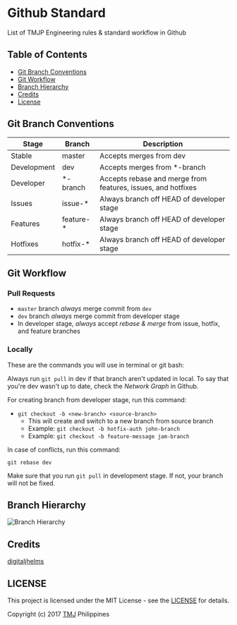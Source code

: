 # Github Standard

List of TMJP Engineering rules &amp; standard workflow in Github

## Table of Contents

- [Git Branch Conventions](https://github.com/TMJPEngineering/Standard-Workflow-Rules/tree/master/Github#quick-legend)
- [Git Workflow](https://github.com/TMJPEngineering/Standard-Workflow-Rules/tree/master/Github#git-workflow)
- [Branch Hierarchy](https://github.com/TMJPEngineering/Standard-Workflow-Rules/tree/master/Github#branch-hierarchy)
- [Credits](https://github.com/TMJPEngineering/Standard-Workflow-Rules/tree/master/Github#credits)
- [License](https://github.com/TMJPEngineering/Standard-Workflow-Rules/tree/master/Github#license)

## Git Branch Conventions

<table>
  <thead>
    <tr>
      <th>Stage</th>
      <th>Branch</th>
      <th>Description</th>
    </tr>
  </thead>
  <tbody>
    <tr>
      <td>Stable</td>
      <td>master</td>
      <td>Accepts merges from dev</td>
    </tr>
    <tr>
      <td>Development</td>
      <td>dev</td>
      <td>Accepts merges from *-branch</td>
    </tr>
    <tr>
      <td>Developer</td>
      <td>*-branch</td>
      <td>Accepts rebase and merge from features, issues, and hotfixes</td>
    </tr>
    <tr>
      <td>Issues</td>
      <td>issue-*</td>
      <td>Always branch off HEAD of developer stage</td>
    </tr>
    <tr>
      <td>Features</td>
      <td>feature-*</td>
      <td>Always branch off HEAD of developer stage</td>
    </tr>
    <tr>
      <td>Hotfixes</td>
      <td>hotfix-*</td>
      <td>Always branch off HEAD of developer stage</td>
    </tr>
  </tbody>
</table>

## Git Workflow

### Pull Requests

- `master` branch *always* merge commit from `dev`
- `dev` branch *always* merge commit from developer stage
- In developer stage, *always* accept *rebase & merge* from issue, hotfix, and feature branches

### Locally

These are the commands you will use in terminal or git bash:

Always run `git pull` in dev if that branch aren't updated in local. To say that you're dev wasn't up to date, check the *Network Graph* in Github.

For creating branch from developer stage, run this command:

- `git checkout -b <new-branch> <source-branch>`
  - This will create and switch to a new branch from source branch
  - Example: `git checkout -b hotfix-auth john-branch`
  - Example: `git checkout -b feature-message jam-branch`

In case of conflicts, run this command:

```
git rebase dev
```

Make sure that you run `git pull` in development stage. If not, your branch will not be fixed.

## Branch Hierarchy

![Branch Hierarchy](https://cloud.githubusercontent.com/assets/21231662/23155841/3734819c-f84f-11e6-888f-e25b550e38ab.png)

## Credits

[digitaljhelms](https://gist.github.com/digitaljhelms/4287848)

## LICENSE

This project is licensed under the MIT License - see the [LICENSE](https://github.com/TMJPEngineering/Standard-Workflow-Rules/blob/master/LICENSE) for details.

Copyright (c) 2017 [TMJ]() Philippines